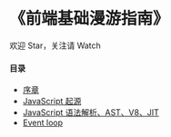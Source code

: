 # 《前端基础漫游指南》

欢迎 Star，关注请 Watch

#### 目录

- [序章](https://cheogo.github.io/learn-javascript/201709/preface.html)
- [JavaScript 起源](https://cheogo.github.io/learn-javascript/201709/origin.html)
- [JavaScript 语法解析、AST、V8、JIT](https://cheogo.github.io/learn-javascript/201709/runtime.html)
- [Event loop](https://cheogo.github.io/learn-javascript/201710/eventloop.html)